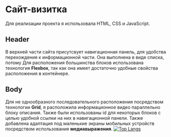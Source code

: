 # Сайт-визитка
Для реализации проекта я использовала HTML, CSS и JavaScript.
## Header
В верхней части сайта присутсвует навигационная панель, для удобства перехождения к информационной части. Она выполнена в виде списка, потому
Для расположения большинства блоков использована технология **Flexbox**, так как она имеет достаточно удобные свойства расположения в контейнере.
## Body
Для не однообразного последовательного расположения посредством технологии **Grid**, я расположила информационное видео параллельно блоку описания.
Также были использованы id для некоторых блоков с целью удобной ссылки на них в навигационной панели.
Также добавлена адаптация под маленькие экраны мобильных устройств посредством использования **медиавыражения**.
[![Top Langs](https://github-readme-stats.vercel.app/api/top-langs/?username=anuraghazra)](https://github.com/Eraaalex/YaRepo)
